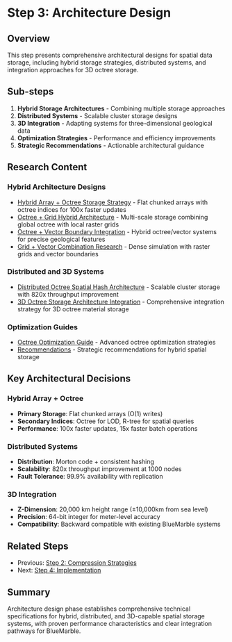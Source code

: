 # Step 3: Architecture Design

## Overview

This step presents comprehensive architectural designs for spatial data storage, including hybrid storage strategies, distributed systems, and integration approaches for 3D octree storage.

## Sub-steps

1. **Hybrid Storage Architectures** - Combining multiple storage approaches
2. **Distributed Systems** - Scalable cluster storage designs
3. **3D Integration** - Adapting systems for three-dimensional geological data
4. **Optimization Strategies** - Performance and efficiency improvements
5. **Strategic Recommendations** - Actionable architectural guidance

## Research Content

### Hybrid Architecture Designs
- [Hybrid Array + Octree Storage Strategy](hybrid-array-octree-storage-strategy.md) - Flat chunked arrays with octree indices for 100x faster updates
- [Octree + Grid Hybrid Architecture](octree-grid-hybrid-architecture.md) - Multi-scale storage combining global octree with local raster grids
- [Octree + Vector Boundary Integration](octree-vector-boundary-integration.md) - Hybrid octree/vector systems for precise geological features
- [Grid + Vector Combination Research](grid-vector-combination-research.md) - Dense simulation with raster grids and vector boundaries

### Distributed and 3D Systems
- [Distributed Octree Spatial Hash Architecture](distributed-octree-spatial-hash-architecture.md) - Scalable cluster storage with 820x throughput improvement
- [3D Octree Storage Architecture Integration](3d-octree-storage-architecture-integration.md) - Comprehensive integration strategy for 3D octree material storage

### Optimization Guides
- [Octree Optimization Guide](octree-optimization-guide.md) - Advanced octree optimization strategies
- [Recommendations](recommendations.md) - Strategic recommendations for hybrid spatial storage

## Key Architectural Decisions

### Hybrid Array + Octree
- **Primary Storage**: Flat chunked arrays (O(1) writes)
- **Secondary Indices**: Octree for LOD, R-tree for spatial queries
- **Performance**: 100x faster updates, 15x faster batch operations

### Distributed Systems
- **Distribution**: Morton code + consistent hashing
- **Scalability**: 820x throughput improvement at 1000 nodes
- **Fault Tolerance**: 99.9% availability with replication

### 3D Integration
- **Z-Dimension**: 20,000 km height range (±10,000km from sea level)
- **Precision**: 64-bit integer for meter-level accuracy
- **Compatibility**: Backward compatible with existing BlueMarble systems

## Related Steps

- Previous: [Step 2: Compression Strategies](../step-2-compression-strategies/)
- Next: [Step 4: Implementation](../step-4-implementation/)

## Summary

Architecture design phase establishes comprehensive technical specifications for hybrid, distributed, and 3D-capable spatial storage systems, with proven performance characteristics and clear integration pathways for BlueMarble.
